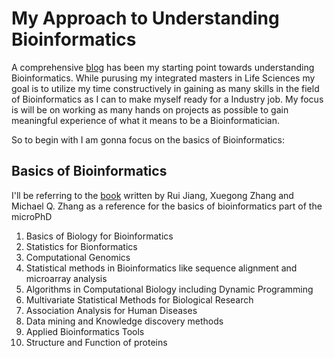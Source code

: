 # My Approach to Understanding Bioinformatics

A comprehensive [blog](https://bitesizebio.com/38236/how-to-become-a-bioinformatician/) has been my starting point towards understanding Bioinformatics. While purusing my integrated masters in Life Sciences my goal is to utilize my time constructively in gaining as many skills in the field of Bioinformatics as I can to make myself ready for a Industry job. My focus is will be on working as many hands on projects as possible to gain meaningful experience of what it means to be a Bioinformatician. 

So to begin with I am gonna focus on the basics of Bioinformatics:

## Basics of Bioinformatics

I'll be referring to the [book](https://www.google.com/url?sa=t&rct=j&q=&esrc=s&source=web&cd=&cad=rja&uact=8&ved=2ahUKEwiYmoz5uKDsAhXCR30KHRBJCIwQFjAOegQIAxAC&url=https%3A%2F%2Fcourses.cs.ut.ee%2FMTAT.03.242%2F2017_fall%2Fuploads%2FMain%2FBasics_of_Bioinformatics.pdf&usg=AOvVaw0oWrEFuUOiYaxKiBAi9TpT) written by Rui Jiang, Xuegong Zhang and Michael Q. Zhang as a reference for the basics of bioinformatics part of the microPhD
1. Basics of Biology for Bioinformatics
2. Statistics for Bionformatics
3. Computational Genomics
4. Statistical methods in Bioinformatics like sequence alignment and microarray analysis
5. Algorithms in Computational Biology including Dynamic Programming
6. Multivariate Statistical Methods for Biological Research
7. Association Analysis for Human Diseases 
8. Data mining and Knowledge discovery methods
9. Applied Bioinformatics Tools
10. Structure and Function of proteins

